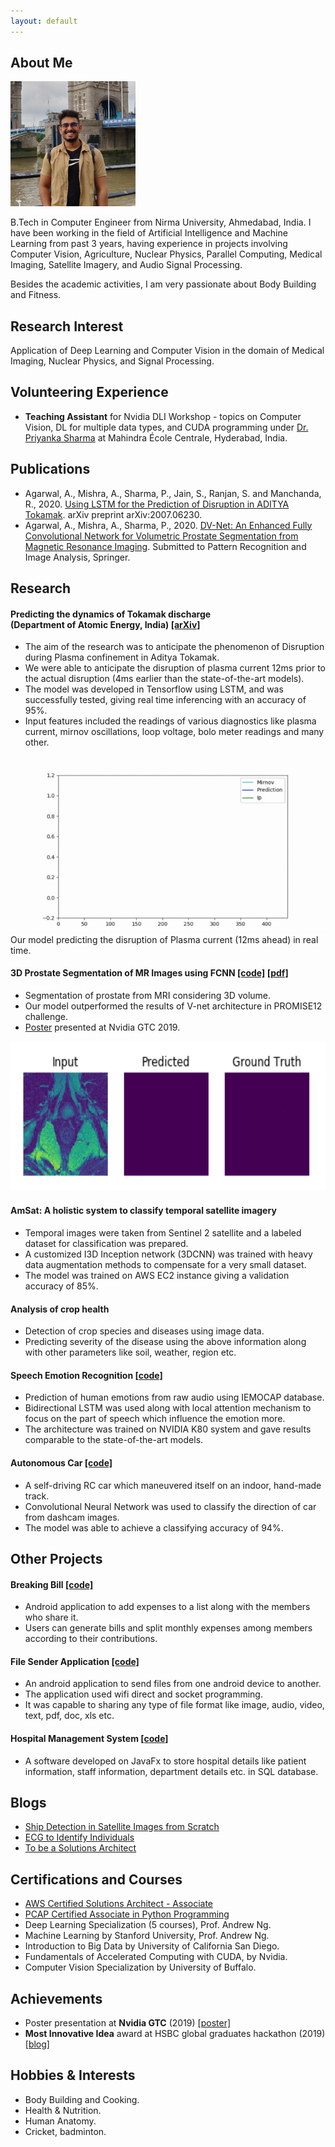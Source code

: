 ```yaml
---
layout: default
---
```


## About Me

<img class="profile-picture" src="img/Icon.jpg" width="200px" />

B.Tech in Computer Engineer from Nirma University, Ahmedabad, India. I have been working in the field of Artificial Intelligence and Machine Learning from past 3 years, having experience in projects involving Computer Vision, Agriculture, Nuclear Physics, Parallel Computing, Medical Imaging, Satellite Imagery, and Audio Signal Processing. 

Besides the academic activities, I am very passionate about Body Building and Fitness.

## Research Interest

Application of Deep Learning and Computer Vision in the domain of Medical Imaging, Nuclear Physics, and Signal Processing.

## Volunteering Experience
- **Teaching Assistant** for Nvidia DLI Workshop - topics on Computer Vision, DL for multiple data types, and CUDA programming under [Dr. Priyanka Sharma](https://www.linkedin.com/in/drpriyankasharma/) at Mahindra École Centrale, Hyderabad, India.

## Publications
- Agarwal, A., Mishra, A., Sharma, P., Jain, S., Ranjan, S. and Manchanda, R., 2020. [Using LSTM for the Prediction of Disruption in ADITYA Tokamak](https://arxiv.org/abs/2007.06230). arXiv preprint arXiv:2007.06230.
- Agarwal, A., Mishra, A., Sharma, P., 2020. [DV-Net: An Enhanced Fully Convolutional Network for Volumetric Prostate Segmentation from Magnetic Resonance Imaging](http://grand-challenge-public.s3.amazonaws.com/evaluation-supplementary/40/0eee0725-be00-436c-9680-f2a234d2b1f2/Prostate_Segmenta_YQxkwBU.pdf). Submitted to Pattern Recognition and Image Analysis, Springer.

## Research

#### Predicting the dynamics of Tokamak discharge <br> (Department of Atomic Energy, India)  [[arXiv]](https://arxiv.org/abs/2007.06230)
- The aim of the research was to anticipate the phenomenon of Disruption during Plasma confinement in Aditya Tokamak.
- We were able to anticipate the disruption of plasma current 12ms prior to the actual disruption (4ms earlier than the state-of-the-art models).
- The model was developed in Tensorflow using LSTM, and was successfully tested, giving real time inferencing with an accuracy of 95%.
- Input features included the readings of various diagnostics like plasma current, mirnov oscillations, loop voltage, bolo meter readings and many other.

<img src="img/plasma_disruption.gif" alt="plasma disruption animation" class="inline" width="500px"/><br>
Our model predicting the disruption of Plasma current (12ms ahead) in real time.

#### 3D Prostate Segmentation of MR Images using FCNN [[code]](https://github.com/amanbasu/3d-prostate-segmentation) [[pdf]](http://grand-challenge-public.s3.amazonaws.com/evaluation-supplementary/40/0eee0725-be00-436c-9680-f2a234d2b1f2/Prostate_Segmenta_YQxkwBU.pdf)
- Segmentation of prostate from MRI considering 3D volume.
- Our model outperformed the results of V-net architecture in PROMISE12 challenge.
- [Poster](https://github.com/amanbasu/3d-prostate-segmentation/blob/master/images/Deep%20Learning%20Research_20_P9190_Aman_Agarwal_1920x1607.png) presented at Nvidia GTC 2019.

<img src="img/gif_res.gif" alt="prostate segmentation animation" class="inline" width="535px" height="240px"/><br>

#### AmSat: A holistic system to classify temporal satellite imagery
- Temporal images were taken from Sentinel 2 satellite and a labeled dataset for classification was prepared.
- A customized I3D Inception network (3DCNN) was trained with heavy data augmentation methods to compensate for a very small dataset.
- The model was trained on AWS EC2 instance giving a validation accuracy of 85%.

#### Analysis of crop health
- Detection of crop species and diseases using image data.
- Predicting severity of the disease using the above information along with other parameters like soil, weather, region etc.

#### Speech Emotion Recognition [[code]](https://github.com/amanbasu/speech-emotion-recognition)
- Prediction of human emotions from raw audio using IEMOCAP database.
- Bidirectional LSTM was used along with local attention mechanism to focus on the part of speech which influence the emotion more.
- The architecture was trained on NVIDIA K80 system and gave results comparable to the state-of-the-art models.

#### Autonomous Car [[code]](https://github.com/amanbasu/Autonomous-Car-Prototype)
- A self-driving RC car which maneuvered itself on an indoor, hand-made track.
- Convolutional Neural Network was used to classify the direction of car from dashcam images.
- The model was able to achieve a classifying accuracy of 94%.

## Other Projects

#### Breaking Bill [[code]](https://github.com/amanbasu/Breaking-Bill)
- Android application to add expenses to a list along with the members who share it.
- Users can generate bills and split monthly expenses among members according to their contributions.

#### File Sender Application [[code]](https://github.com/amanbasu/Wifi-P2p)
- An android application to send files from one android device to another.
- The application used wifi direct and socket programming.
- It was capable to sharing any type of file format like image, audio, video, text, pdf, doc, xls etc.

#### Hospital Management System [[code]](https://github.com/amanbasu/hospital-management-system)
- A software developed on JavaFx to store hospital details like patient information, staff information, department details etc. in SQL database.

## Blogs
- [Ship Detection in Satellite Images from Scratch](https://medium.com/intel-software-innovators/ship-detection-in-satellite-images-from-scratch-849ccfcc3072)
- [ECG to Identify Individuals](https://medium.com/intel-software-innovators/ecg-to-identify-individuals-from-data-to-deployment-74cce404f9f0)
- [To be a Solutions Architect](https://medium.com/@amanag.11/to-be-a-solutions-architect-3990135ac2fe)

## Certifications and Courses
- [AWS Certified Solutions Architect - Associate](https://www.youracclaim.com/badges/ba0dc25c-3b38-4b27-878a-639eb0d888bc/public_url)
- [PCAP Certified Associate in Python Programming](https://www.youracclaim.com/badges/32c3c723-97d9-444f-bea6-5e766e5394d6/public_url)
- Deep Learning Specialization (5 courses), Prof. Andrew Ng.
- Machine Learning by Stanford University, Prof. Andrew Ng.
- Introduction to Big Data by University of California San Diego.
- Fundamentals of Accelerated Computing with CUDA, by Nvidia.
- Computer Vision Specialization by University of Buffalo.

## Achievements
- Poster presentation at **Nvidia GTC** (2019) [[poster]](img/Deep%20Learning%20Research_20_P9190_Aman_Agarwal_1920x1607.png)
- **Most Innovative Idea** award at HSBC global graduates hackathon (2019) [[blog]](https://medium.com/intel-software-innovators/ecg-to-identify-individuals-from-data-to-deployment-74cce404f9f0)

## Hobbies & Interests
- Body Building and Cooking.
- Health & Nutrition.
- Human Anatomy.
- Cricket, badminton.


<br><br>
